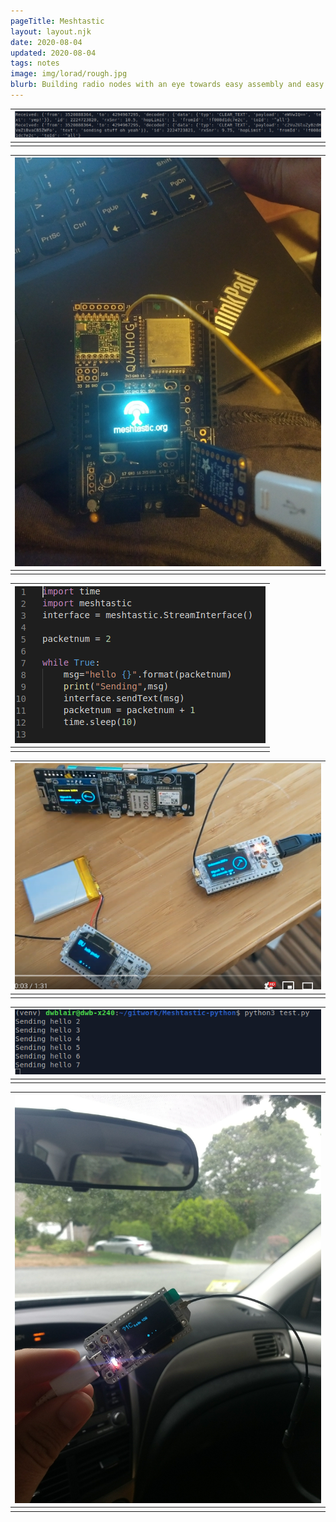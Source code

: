 ```yaml
---
pageTitle: Meshtastic 
layout: layout.njk
date: 2020-08-04
updated: 2020-08-04
tags: notes 
image: img/lorad/rough.jpg
blurb: Building radio nodes with an eye towards easy assembly and easy sourcing of parts.
---
```


|[ ![receiving](/img/mesh/receiving.png)](/img/mesh/receiving.png)|
|:--:|
|  |


|[ ![meshtastic](/img/mesh/meshtastic.jpeg)](/img/mesh/meshtastic.jpeg)|
|:--:|
|  |


|[ ![sender_code](/img/mesh/sender_code.png)](/img/mesh/sender_code.png)|
|:--:|
|  |


|[ ![arrow](/img/mesh/arrow.png)](/img/mesh/arrow.png)|
|:--:|
|  |


|[ ![sending](/img/mesh/sending.png)](/img/mesh/sending.png)|
|:--:|
|  |

|[ ![driving](/img/mesh/update1/driving.jpeg)](/img/mesh/update1/driving.jpeg)|
|:--:|
|  |
